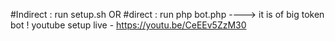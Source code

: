 #Indirect : run setup.sh
OR 
#direct : run php bot.php
----> it is of big token bot !
youtube setup live - https://youtu.be/CeEEv5ZzM30
